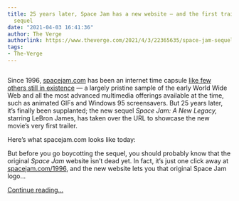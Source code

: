 ```yaml
---
title: 25 years later, Space Jam has a new website — and the first trailer for the
  sequel
date: "2021-04-03 16:41:36"
author: The Verge
authorlink: https://www.theverge.com/2021/4/3/22365635/space-jam-sequel-new-legacy-first-trailer-1996-website
tags:
- The-Verge
---
```

<figure>
      <img alt="" src="https://cdn.vox-cdn.com/thumbor/JlDArEwX8Wm6K6j2OjeKcChXMpo=/13x0:720x471/1310x873/cdn.vox-cdn.com/uploads/chorus_image/image/69071395/space_jam.0.png" />
    </figure>

  <p id="dtSOu5">Since 1996, <a href="http://spacejam.com">spacejam.com</a> has been an internet time capsule <a href="https://www.theverge.com/2013/4/20/4245466/how-space-jam-proves-the-internet-is-a-time-capsule">like few others still in existence</a> — a largely pristine sample of the early World Wide Web and all the most advanced multimedia offerings available at the time, such as animated GIFs and Windows 95 screensavers. But 25 years later, it’s finally been supplanted; the new sequel <em>Space Jam: A New Legacy, </em>starring LeBron James, has taken over the URL to showcase the new movie’s very first trailer.</p>
<p id="Coh2aJ">Here’s what spacejam.com looks like today:</p>
  <figure class="e-image">
        
  </figure>
<p id="CAFEXX">But before you go boycotting the sequel, you should probably know that the original <em>Space Jam</em> website isn’t dead yet. In fact, it’s just one click away at <a href="https://www.spacejam.com/1996">spacejam.com/1996</a>, and the new website lets you that original Space Jam logo...</p>
  <p>
    <a href="https://www.theverge.com/2021/4/3/22365635/space-jam-sequel-new-legacy-first-trailer-1996-website">Continue reading&hellip;</a>
  </p>